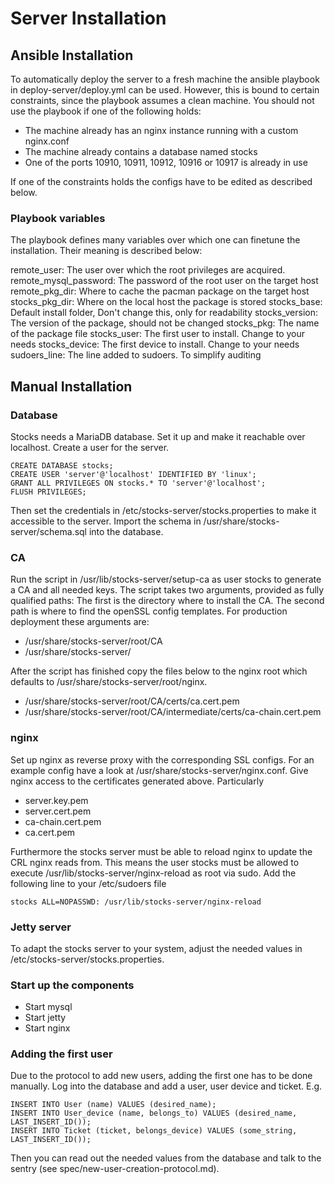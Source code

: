 # Server Installation

## Ansible Installation

To automatically deploy the server to a fresh machine the ansible playbook in 
deploy-server/deploy.yml can be used. However, this is bound to certain 
constraints, since the playbook assumes a clean machine. You should not use the
playbook if one of the following holds:

 * The machine already has an nginx instance running with a custom nginx.conf
 * The machine already contains a database named stocks
 * One of the ports 10910, 10911, 10912, 10916 or 10917 is already in use

If one of the constraints holds the configs have to be edited as described 
below. 

### Playbook variables

The playbook defines many variables over which one can finetune the 
installation. Their meaning is described below: 

remote_user: The user over which the root privileges are acquired. 
remote_mysql_password: The password of the root user on the target host
remote_pkg_dir: Where to cache the pacman package on the target host
stocks_pkg_dir: Where on the local host the package is stored
stocks_base: Default install folder, Don't change this, only for readability
stocks_version: The version of the package, should not be changed
stocks_pkg: The name of the package file
stocks_user: The first user to install. Change to your needs
stocks_device: The first device to install. Change to your needs
sudoers_line: The line added to sudoers. To simplify auditing

## Manual Installation

### Database

Stocks needs a MariaDB database. Set it up and make it reachable over 
localhost. Create a user for the server. 

```
CREATE DATABASE stocks;
CREATE USER 'server'@'localhost' IDENTIFIED BY 'linux';
GRANT ALL PRIVILEGES ON stocks.* TO 'server'@'localhost';
FLUSH PRIVILEGES;
```

Then set the credentials in /etc/stocks-server/stocks.properties to make it 
accessible to the server. Import the schema in 
/usr/share/stocks-server/schema.sql into the database. 

### CA

Run the script in /usr/lib/stocks-server/setup-ca as user stocks to generate a 
CA and all needed keys. The script takes two arguments, provided as fully 
qualified paths: The first is the directory where to install the CA. The second
path is where to find the openSSL config templates. For production deployment 
these arguments are:

* /usr/share/stocks-server/root/CA
* /usr/share/stocks-server/

After the script has finished copy the files below to the nginx root which 
defaults to /usr/share/stocks-server/root/nginx. 

* /usr/share/stocks-server/root/CA/certs/ca.cert.pem
* /usr/share/stocks-server/root/CA/intermediate/certs/ca-chain.cert.pem

### nginx

Set up nginx as reverse proxy with the corresponding SSL configs. 
For an example config have a look at /usr/share/stocks-server/nginx.conf.
Give nginx access to the certificates generated above. Particularly

* server.key.pem
* server.cert.pem
* ca-chain.cert.pem
* ca.cert.pem

Furthermore the stocks server must be able to reload nginx to update the CRL
nginx reads from. This means the user stocks must be allowed to execute 
/usr/lib/stocks-server/nginx-reload as root via sudo. Add the following line
to your /etc/sudoers file

```
stocks ALL=NOPASSWD: /usr/lib/stocks-server/nginx-reload
```

### Jetty server

To adapt the stocks server to your system, adjust the needed values in 
/etc/stocks-server/stocks.properties. 

### Start up the components

* Start mysql
* Start jetty
* Start nginx

### Adding the first user

Due to the protocol to add new users, adding the first one has to be done
manually. Log into the database and add a user, user device and ticket. E.g. 

```
INSERT INTO User (name) VALUES (desired_name);
INSERT INTO User_device (name, belongs_to) VALUES (desired_name, LAST_INSERT_ID());
INSERT INTO Ticket (ticket, belongs_device) VALUES (some_string, LAST_INSERT_ID());
```

Then you can read out the needed values from the database and talk to the 
sentry (see spec/new-user-creation-protocol.md). 
 
